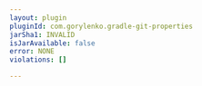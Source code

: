 ```yaml
---
layout: plugin
pluginId: com.gorylenko.gradle-git-properties
jarSha1: INVALID
isJarAvailable: false
error: NONE
violations: []

---
```

